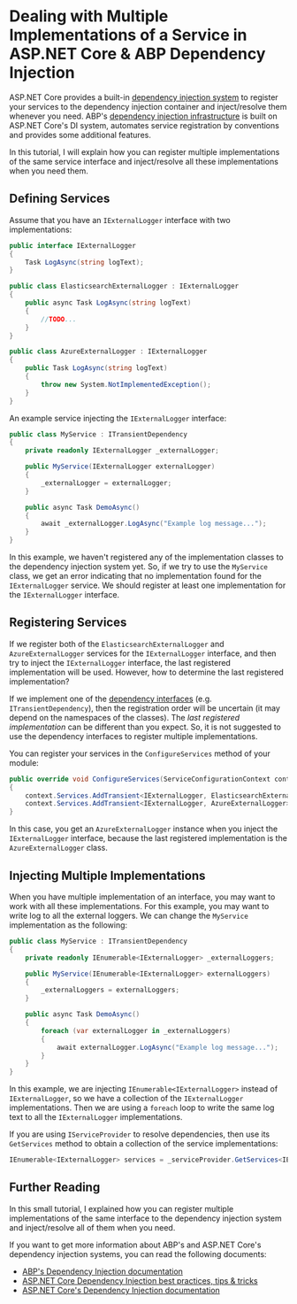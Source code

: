 # Dealing with Multiple Implementations of a Service in ASP.NET Core & ABP Dependency Injection

ASP.NET Core provides a built-in [dependency injection system](https://docs.microsoft.com/en-us/aspnet/core/fundamentals/dependency-injection) to register your services to the dependency injection container and inject/resolve them whenever you need. ABP's [dependency injection infrastructure](https://docs.abp.io/en/abp/latest/Dependency-Injection) is built on ASP.NET Core's DI system, automates service registration by conventions and provides some additional features.

In this tutorial, I will explain how you can register multiple implementations of the same service interface and inject/resolve all these implementations when you need them.

## Defining Services

Assume that you have an `IExternalLogger` interface with two implementations:

````csharp
public interface IExternalLogger
{
    Task LogAsync(string logText);
}

public class ElasticsearchExternalLogger : IExternalLogger
{
    public async Task LogAsync(string logText)
    {
        //TODO...
    }
}

public class AzureExternalLogger : IExternalLogger
{
    public Task LogAsync(string logText)
    {
        throw new System.NotImplementedException();
    }
}
````

An example service injecting the `IExternalLogger` interface:

````csharp
public class MyService : ITransientDependency
{
    private readonly IExternalLogger _externalLogger;

    public MyService(IExternalLogger externalLogger)
    {
        _externalLogger = externalLogger;
    }

    public async Task DemoAsync()
    {
        await _externalLogger.LogAsync("Example log message...");
    }
}
````

In this example, we haven't registered any of the implementation classes to the dependency injection system yet. So, if we try to use the `MyService` class, we get an error indicating that no implementation found for the `IExternalLogger` service. We should register at least one implementation for the `IExternalLogger` interface.

## Registering Services

If we register both of the `ElasticsearchExternalLogger` and `AzureExternalLogger` services for the `IExternalLogger` interface, and then try to inject the `IExternalLogger` interface, the last registered implementation will be used. However, how to determine the last registered implementation?

If we implement one of the [dependency interfaces](https://docs.abp.io/en/abp/latest/Dependency-Injection#dependency-interfaces) (e.g. `ITransientDependency`), then the registration order will be uncertain (it may depend on the namespaces of the classes). The *last registered implementation* can be different than you expect. So, it is not suggested to use the dependency interfaces to register multiple implementations.

You can register your services in the `ConfigureServices` method of your module:

````csharp
public override void ConfigureServices(ServiceConfigurationContext context)
{
    context.Services.AddTransient<IExternalLogger, ElasticsearchExternalLogger>();
    context.Services.AddTransient<IExternalLogger, AzureExternalLogger>();
}
````

In this case, you get an `AzureExternalLogger` instance when you inject the `IExternalLogger` interface, because the last registered implementation is the `AzureExternalLogger` class.

## Injecting Multiple Implementations

When you have multiple implementation of an interface, you may want to work with all these implementations. For this example, you may want to write log to all the external loggers. We can change the `MyService` implementation as the following:

````csharp
public class MyService : ITransientDependency
{
    private readonly IEnumerable<IExternalLogger> _externalLoggers;

    public MyService(IEnumerable<IExternalLogger> externalLoggers)
    {
        _externalLoggers = externalLoggers;
    }

    public async Task DemoAsync()
    {
        foreach (var externalLogger in _externalLoggers)
        {
            await externalLogger.LogAsync("Example log message...");
        }
    }
}
````

In this example, we are injecting `IEnumerable<IExternalLogger>` instead of `IExternalLogger`, so we have a collection of the `IExternalLogger` implementations. Then we are using a `foreach` loop to write the same log text to all the `IExternalLogger` implementations.

If you are using `IServiceProvider` to resolve dependencies, then use its `GetServices` method to obtain a collection of the service implementations:

````csharp
IEnumerable<IExternalLogger> services = _serviceProvider.GetServices<IExternalLogger>();
````

## Further Reading

In this small tutorial, I explained how you can register multiple implementations of the same interface to the dependency injection system and inject/resolve all of them when you need.

If you want to get more information about ABP's and ASP.NET Core's dependency injection systems, you can read the following documents:

* [ABP's Dependency Injection documentation](https://docs.abp.io/en/abp/latest/Dependency-Injection)
* [ASP.NET Core Dependency Injection best practices, tips & tricks](https://medium.com/volosoft/asp-net-core-dependency-injection-best-practices-tips-tricks-c6e9c67f9d96)
* [ASP.NET Core's Dependency Injection documentation](https://docs.microsoft.com/en-us/aspnet/core/fundamentals/dependency-injection)